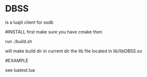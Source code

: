 # DBSS 
is a luajit client for ssdb 

#INSTALL
first make sure you have cmake
then

run
./build.sh

will make build dir in current dir
the lib file located in lib/libDBSS.so

#EXAMPLE

see luatest.lua
